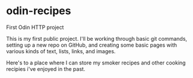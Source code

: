 # odin-recipes
First Odin HTTP project

This is my first public project. I'll be working through basic git commands, setting up a new repo on GitHub, and creating some basic pages with various kinds of text, lists, links, and images.

Here's to a place where I can store my smoker recipes and other cooking recipies i've enjoyed in the past.

